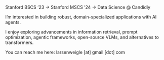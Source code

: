 Stanford BSCS ’23 → Stanford MSCS ’24 → Data Science @ Candidly

I’m interested in building robust, domain-specialized applications with AI agents.

I enjoy exploring advancements in information retrieval, prompt optimization, agentic frameworks, open-source VLMs, and alternatives to transformers.

You can reach me here: larsenweigle [at] gmail [dot] com
